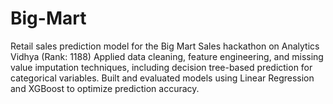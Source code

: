 # Big-Mart
Retail sales prediction model for the Big Mart Sales hackathon on Analytics Vidhya (Rank: 1188)
Applied data cleaning, feature engineering, and missing value imputation techniques, including decision tree-based prediction for categorical variables.
Built and evaluated models using Linear Regression and XGBoost to optimize prediction accuracy.


